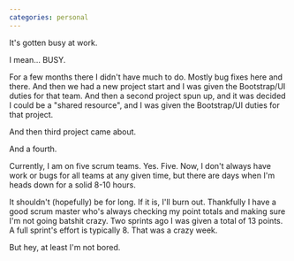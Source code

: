 ```yaml
---
categories: personal
---
```


It's gotten busy at work.

I mean... BUSY.

For a few months there I didn't have much to do. Mostly bug fixes here and
there. And then we had a new project start and I was given the Bootstrap/UI
duties for that team. And then a second project spun up, and it was decided I
could be a "shared resource", and I was given the Bootstrap/UI duties for that
project.

And then third project came about.

And a fourth.

Currently, I am on five scrum teams. Yes. Five. Now, I don't always have work or
bugs for all teams at any given time, but there are days when I'm heads down for
a solid 8-10 hours.

It shouldn't (hopefully) be for long. If it is, I'll burn out. Thankfully I have
a good scrum master who's always checking my point totals and making sure I'm
not going batshit crazy. Two sprints ago I was given a total of 13 points. A
full sprint's effort is typically 8. That was a crazy week.

But hey, at least I'm not bored.
